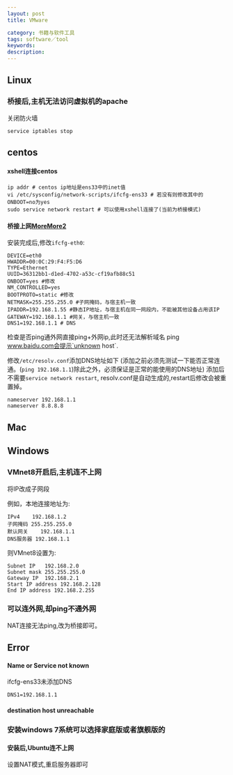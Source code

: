 ```yaml
---
layout: post
title: VMware

category: 书籍与软件工具
tags: software／tool
keywords: 
description: 
---
```



## Linux


### 桥接后,主机无法访问虚拟机的apache

关闭防火墙

```
service iptables stop
```

## centos

#### xshell连接centos

```
ip addr # centos ip地址是ens33中的inet值
vi /etc/sysconfig/network-scripts/ifcfg-ens33 # 若没有则修改其中的ONBOOT=no为yes
sudo service network restart # 可以使用xshell连接了(当前为桥接模式)
```

#### 桥接上网[More](https://blog.ttionya.com/article-1159.html)[More2](https://www.jb51.net/LINUXjishu/449129.html)

安装完成后,修改`ifcfg-eth0`:
```
DEVICE=eth0
HWADDR=00:0C:29:F4:F5:D6
TYPE=Ethernet
UUID=36312bb1-d1ed-4702-a53c-cf19afb88c51
ONBOOT=yes #修改
NM_CONTROLLED=yes
BOOTPROTO=static #修改
NETMASK=255.255.255.0 #子网掩码，与宿主机一致
IPADDR=192.168.1.55 #静态IP地址，与宿主机在同一网段内，不能被其他设备占用该IP
GATEWAY=192.168.1.1 #网关，与宿主机一致
DNS1=192.168.1.1 # DNS
```


检查是否ping通外网直接ping+外网ip,此时还无法解析域名
ping www.baidu.com会提示`unknown host`.

修改`/etc/resolv.conf`添加DNS地址如下 (添加之前必须先测试一下能否正常连通。(`ping 192.168.1.1`)除此之外，必须保证是正常的能使用的DNS地址)
添加后不需要`service network restart`, resolv.conf是自动生成的,restart后修改会被重置掉。

```
nameserver 192.168.1.1
nameserver 8.8.8.8
```

## Mac
## Windows

### VMnet8开启后,主机连不上网

将IP改成子网段

例如，本地连接地址为:

```
IPv4 	192.168.1.2
子网掩码 255.255.255.0
默认网关	192.168.1.1
DNS服务器 192.168.1.1
```

则VMnet8设置为:

```
Subnet IP	192.168.2.0
Subnet mask	255.255.255.0
Gateway IP	192.168.2.1
Start IP address 192.168.2.128
End IP address 192.168.2.255
```

### 可以连外网,却ping不通外网

NAT连接无法ping,改为桥接即可。


## Error

#### Name or Service not known

ifcfg-ens33未添加DNS

```
DNS1=192.168.1.1
```

#### destination host unreachable

### 安装windows 7系统可以选择家庭版或者旗舰版的

#### 安装后,Ubuntu连不上网

设置NAT模式,重启服务器即可